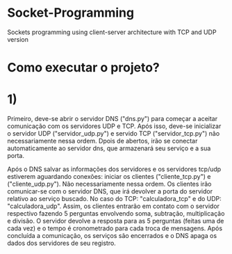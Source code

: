 # Socket-Programming
Sockets programming using client-server architecture with TCP and UDP version

# Como executar o projeto? 

# 1)
Primeiro, deve-se abrir o servidor DNS ("dns.py") para começar a aceitar comunicação com os servidores UDP e TCP.
Após isso, deve-se inicializar o servidor UDP ("servidor_udp.py") e servido TCP ("servidor_tcp.py") não necessariamente nessa ordem. 
Dpois de abertos, irão se conectar automaticamente ao servidor dns, que armazenará seu serviço e a sua porta.

Após o DNS salvar as informações dos servidores e os servidores tcp/udp estiverem aguardando conexões:
iniciar os clientes ("cliente_tcp.py") e ("cliente_udp.py"). Não necessariamente nessa ordem.
Os clientes irão comunicar-se com o servidor DNS, que irá devolver a porta do servidor relativo ao serviço buscado. No caso do TCP: "calculadora_tcp" e do UDP: "calculadora_udp".
Assim, os clientes entrarão em contato com o servidor respectivo fazendo 5 perguntas envolvendo soma, subtração, multiplicação e divisão. 
O servidor devolve a resposta para as 5 perguntas (feitas uma de cada vez) e o tempo é cronometrado para cada troca de mensagens.
Após concluída a comunicação, os serviços são encerrados e o DNS apaga os dados dos servidores de seu registro.
